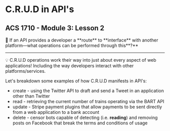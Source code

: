# C.R.U.D in API's

## ACS 1710 - Module 3: Lesson 2

<aside>
🤔 If an API provides a developer a **route** to **interface** with another platform—what operations can be performed through this**?**

</aside>

---

<aside>
💡 C.R.U.D operations work their way into just about every aspect of web applications! Including the way developers interact with other platforms/services.
</aside>

Let's breakdown some examples of how C.R.U.D manifests in API's:

- create - using the Twitter API to draft and send a Tweet in an application other than Twitter
- read - retrieving the current number of trains operating via the BART API
- update - Stripe payment plugins that allow payments to be sent directly from a web application to a bank account
- delete - censor bots capable of detecting (i.e. **reading**) and removing posts on Facebook that break the terms and conditions of usage